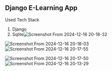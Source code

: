 ## Django E-Learning App



Used Tech Stack

1. Django
2. Sqlite![Screenshot From 2024-12-16 20-18-32](https://github.com/user-attachments/assets/fc942e49-4850-4a27-b531-86e325559d7a)



![Screenshot From 2024-12-16 20-18-03](https://github.com/user-attachments/assets/aa2d772e-b5fa-44e5-a0db-9b354ae8be22)![Screenshot From 2024-12-16 20-17-55](https://github.com/user-attachments/assets/f1a13d6b-229e-4b7e-a5b5-6460cab87866)

![Screenshot From 2024-12-16 20-17-50](https://github.com/user-attachments/assets/ddf51fdd-3774-4249-888f-6a29b153d431)
![Screenshot From 2024-12-16 20-13-29](https://github.com/user-attachments/assets/34de6a53-451a-41a1-bda8-bbe1c7007099)
